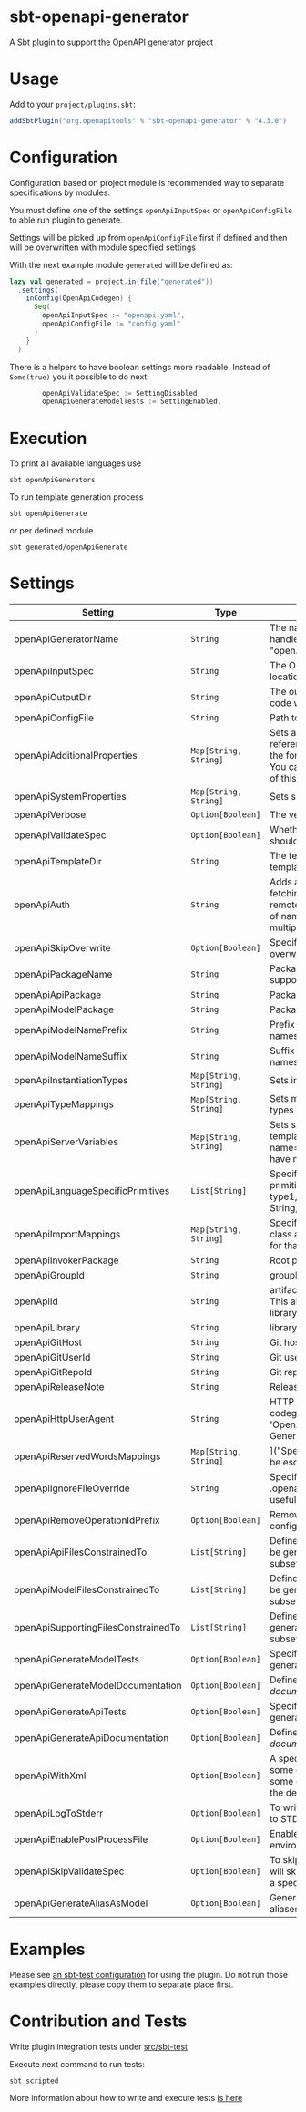 # sbt-openapi-generator

A Sbt plugin to support the OpenAPI generator project

# Usage

Add to your `project/plugins.sbt`:

```sbt
addSbtPlugin("org.openapitools" % "sbt-openapi-generator" % "4.3.0")
```

# Configuration

Configuration based on project module is recommended way to separate specifications by modules.

You must define one of the settings `openApiInputSpec` or `openApiConfigFile` to able run plugin to generate.

Settings will be picked up from `openApiConfigFile` first if defined and then will be overwritten with module specified settings

With the next example module `generated` will be defined as:

```sbt
lazy val generated = project.in(file("generated"))
  .settings(
    inConfig(OpenApiCodegen) {
      Seq(
        openApiInputSpec := "openapi.yaml",
        openApiConfigFile := "config.yaml"
      )
    }
  )
```

There is a helpers to have boolean settings more readable. Instead of `Some(true)` you it possible to do next:
```sbt
        openApiValidateSpec := SettingDisabled,
        openApiGenerateModelTests := SettingEnabled,
```
# Execution 

To print all available languages use 
```shell script
sbt openApiGenerators
```

To run template generation process
```shell script
sbt openApiGenerate
```
or per defined module
```shell script
sbt generated/openApiGenerate
```

# Settings


| Setting  | Type   | Description              | 
|----------|--------|--------------------------|
| openApiGeneratorName | `String` | The name of the generator which will handle codegen. (see \"openApiGenerators\" task) |
| openApiInputSpec| `String` | The Open API 2.0/3.x specification location |
| openApiOutputDir| `String` | The output target directory into which code will be generated |
| openApiConfigFile| `String` | Path to json configuration file |
| openApiAdditionalProperties | `Map[String, String]` | Sets additional properties that can be referenced by the mustache templates in the format of name=value,name=value. You can also have multiple occurrences of this option |
| openApiSystemProperties | `Map[String, String]` |Sets specified system properties |
| openApiVerbose | `Option[Boolean]` | The verbosity of generation |
| openApiValidateSpec | `Option[Boolean]` | Whether or not an input specification should be validated upon generation |
| openApiTemplateDir | `String` | The template directory holding a custom template |
| openApiAuth | `String` | Adds authorization headers when fetching the OpenAPI definitions remotely. Pass in a URL-encoded string of name:header with a comma separating multiple values |
| openApiSkipOverwrite | `Option[Boolean]` | Specifies if the existing files should be overwritten during the generation |
| openApiPackageName | `String` | Package for generated classes (where supported) | 
| openApiApiPackage | `String` | Package for generated api classes | 
| openApiModelPackage | `String` | Package for generated models | 
| openApiModelNamePrefix | `String` | Prefix that will be prepended to all model names | 
| openApiModelNameSuffix | `String` | Suffix that will be appended to all model names |
| openApiInstantiationTypes | `Map[String, String]` | Sets instantiation type mappings |
| openApiTypeMappings | `Map[String, String]` | Sets mappings between OpenAPI spec types and generated code types |
| openApiServerVariables | `Map[String, String]` | Sets server variable for server URL template substitution, in the format of name=value,name=value. You can also have multiple occurrences of this option |
| openApiLanguageSpecificPrimitives | `List[String]` | Specifies additional language specific primitive types in the format of type1,type2,type3,type3. For example: String,boolean,Boolean,Double |
| openApiImportMappings | `Map[String, String]` | Specifies mappings between a given class and the import that should be used for that class |
| openApiInvokerPackage | `String` | Root package for generated code | 
| openApiGroupId | `String` | groupId in generated pom.xml/build.sbt | 
| openApiId | `String` | artifactId in generated pom.xml/build.sbt. This also becomes part of the generated library's filename |
| openApiLibrary | `String` | library template (sub-template) | 
| openApiGitHost | `String` |Git host, e.g. gitlab.com | 
| openApiGitUserId | `String` | Git user ID, e.g. openapitools | 
| openApiGitRepoId | `String` | Git repo ID, e.g. openapi-generator | 
| openApiReleaseNote | `String` | Release note, default to 'Minor update' | 
| openApiHttpUserAgent | `String` | HTTP user agent, e.g. codegen_csharp_api_client, default to 'OpenAPI-Generator/{packageVersion}}/{language}' |
| openApiReservedWordsMappings | `Map[String, String]` | ]("Specifies how a reserved name should be escaped to |
| openApiIgnoreFileOverride | `String` | Specifies an override location for the .openapi-generator-ignore file. Most useful on initial generation. |
| openApiRemoveOperationIdPrefix | `Option[Boolean]` | Remove prefix of operationId, e.g. config_getId => getId |
| openApiApiFilesConstrainedTo | `List[String]` | Defines which API-related files should be generated. This allows you to create a subset of generated files (or none at all) |
| openApiModelFilesConstrainedTo | `List[String]` | Defines which model-related files should be generated. This allows you to create a subset of generated files (or none at all) |
| openApiSupportingFilesConstrainedTo | `List[String]` | Defines which supporting files should be generated. This allows you to create a subset of generated files (or none at all | 
| openApiGenerateModelTests | `Option[Boolean]` | Specifies that model tests are to be generated | 
| openApiGenerateModelDocumentation | `Option[Boolean]` | Defines whether or not model-related _documentation_ files should be generated |
| openApiGenerateApiTests | `Option[Boolean]` | Specifies that api tests are to be generated |
| openApiGenerateApiDocumentation | `Option[Boolean]` | Defines whether or not api-related _documentation_ files should be generated | 
| openApiWithXml | `Option[Boolean]` | A special-case setting which configures some generators with XML support. In some cases, this forces json OR xml, so the default here is false | 
| openApiLogToStderr | `Option[Boolean]` | To write all log messages (not just errors) to STDOUT | 
| openApiEnablePostProcessFile | `Option[Boolean]` | Enable post-processing file using environment variables | \
| openApiSkipValidateSpec | `Option[Boolean]` | To skip spec validation. When true, we will skip the default behavior of validating a spec before generation |
| openApiGenerateAliasAsModel | `Option[Boolean]` | Generate model implementation for aliases to map and array schemas |

# Examples

Please see [an sbt-test configuration](src/sbt-test) for using the plugin. 
Do not run those examples directly, please copy them to separate place first.

# Contribution and Tests

Write plugin integration tests under [src/sbt-test](src/sbt-test)

Execute next command to run tests:

```shell script
sbt scripted
```

More information about how to write and execute tests [is here](https://www.scala-sbt.org/1.x/docs/Testing-sbt-plugins.html)